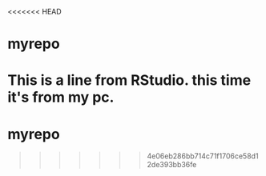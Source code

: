 <<<<<<< HEAD
# myrepo
This is a line from RStudio. this time it's from my pc.
=======
# myrepo
>>>>>>> 4e06eb286bb714c71f1706ce58d12de393bb36fe
